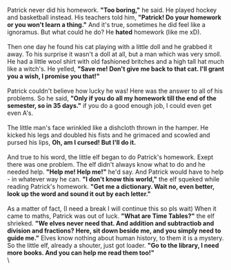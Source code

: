 Patrick never did his homework. **"Too boring,"** he said.
He played hockey and basketball instead. His teachers told him,
**"Patrick! Do your homework or you won't learn a thing."** And
it's true, sometimes he did feel like a ignoramus. But what could
he do? He **hated** homework (like me xD).
\
\
      Then one day he found his cat playing with a little doll
and he grabbed it away. To his surprise it wasn't a doll at all,
but a man which was very smoll. He had a little wool shirt with
old fashioned britches and a high tall hat much like a witch's.
He yelled, **"Save me! Don't give me back to that cat. I'll grant
you a wish, I promise you that!"**
\
\
      Patrick couldn't believe how lucky he was! Here was the
answer to all of his problems. So he said, **"Only if you do all
my homework till the end of the semester, so in 35 days."** if you
do a good enough job, I could even get even A's.
\
\
      The little man's face wrinkled like a dishcloth thrown in 
the hamper. He kicked his legs and doubled his fists and he grimaced
and scowled and pursed his lips, **Oh, am I cursed! But I'll do it.**
\
\
      And true to his word, the little elf began to do Patrick's
homework. Exept there was one problem. The elf didn't always know
what to do and he needed help. **"Help me! Help me!"** he'd say.
And Patrick would have to help - in whatever way he can. **"I don't
know this world,"** the elf squeked while reading Patrick's homework.
**"Get me a dictionary. Wait no, even better, look up the word and
sound it out by each letter."**
\
\
      As a matter of fact, (I need a break I will continue this so pls wait)
      When it came to maths, Patrick was out of luck. **"What are
Time Tables?"** the elf shrieked. **"We elves never need that. And
addition and subtractiob and division and fractions? Here, sit down
beside me, and you simply need to guide me."** Elves know nothing
about human history, to them it is a mystery. So the little elf,
already a shouter, just got loader. **"Go to the library, I need
more books. And you can help me read them too!"**
\
\
